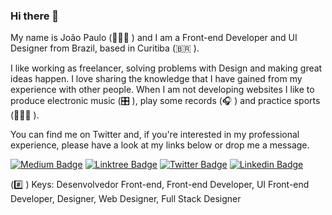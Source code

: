 ### Hi there 👋

My name is João Paulo (👨🏻‍💻 ) and I am a Front-end Developer and UI Designer from Brazil, based in Curitiba (🇧🇷 ).

I like working as freelancer, solving problems with Design and making great ideas happen. I love sharing the knowledge that I have gained from my experience with other people. When I am not developing websites I like to produce electronic music (🎛️ ), play some records (🎧 ) and practice sports (🏃🏻‍♂️ ).

You can find me on Twitter and, if you're interested in my professional experience, please have a look at my links below or drop me a message.

[![Medium Badge](https://img.shields.io/badge/medium.com-%40jpcmf-black)](https://medium.com/@jpcmf)
[![Linktree Badge](https://img.shields.io/badge/Linktree-linktr.ee/jpcmf-blue)](https://linktr.ee/jpcmf)
[![Twitter Badge](https://img.shields.io/badge/-Twitter-1ca0f1?style=flat-square&labelColor=1ca0f1&logo=twitter&logoColor=white&link=https://twitter.com/jpf909)](https://twitter.com/jpf909)
[![Linkedin Badge](https://img.shields.io/badge/-LinkedIn-blue?style=flat-square&logo=Linkedin&logoColor=white&link=https://www.linkedin.com/in/joaopaulo80)](https://www.linkedin.com/in/joaopaulo80)

(#️⃣ ) Keys: Desenvolvedor Front-end, Front-end Developer, UI Front-end Developer, Designer, Web Designer, Full Stack Designer 

<!--
**jpcmf/jpcmf** is a ✨ _special_ ✨ repository because its `README.md` (this file) appears on your GitHub profile.

Here are some ideas to get you started:

- 🔭 I’m currently working on ...
- 🌱 I’m currently learning ...
- 👯 I’m looking to collaborate on ...
- 🤔 I’m looking for help with ...
- 💬 Ask me about ...
- 📫 How to reach me: ...
- 😄 Pronouns: ...
- ⚡ Fun fact: ...
-->
